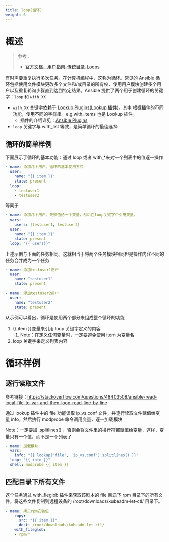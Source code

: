 ```yaml
---
title: loop(循环)
weight: 6
---
```


# 概述

> 参考：
>
> - [官方文档，用户指南-传统目录-Loops](https://docs.ansible.com/ansible/latest/user_guide/playbooks_loops.html)

有时需要重复执行多次任务。在计算机编程中，这称为循环。常见的 Ansible 循环包括使用文件模块更改多个文件和/或目录的所有权，使用用户模块创建多个用户以及重复轮询步骤直到达到特定结果。Ansible 提供了两个用于创建循环的关键字：`loop` 和 `with_XX`

- `with_XX` 关键字依赖于 [Lookup Plugins(Lookup 插件)](https://docs.ansible.com/ansible/latest/plugins/inventory.html)。其中 根据插件的不同功能，使用不同的字符串。e.g.with_items 也是 Lookup 插件。
  - 插件的介绍详见：[Ansible Plugins](docs/9.运维/Ansible/Ansible%20Plugins/Ansible%20Plugins.md)
- `loop` 关键字与 with_list 等效，是简单循环的最佳选择

## 循环的简单样例

下面展示了循环的基本功能：通过 loop 或者 with\_\*来对一个列表中的值逐一操作

```yaml
- name: 添加几个用户。循环的基本使用方式
  user:
    name: "{{ item }}"
    state: present
  loop:
    - testuser1
    - testuser2
```

等同于

```yaml
- name: 添加几个用户。先赋值给一个变量，然后在loop关键字中引用变量。
  vars:
    users: [testuser1, testuser2]
  user:
    name: "{{ item }}"
    state: present
  loop: "{{ users}}"
```

上述示例与下面的任务相同。这就相当于将两个任务模块相同但是操作内容不同的任务合并成为一个任务

```yaml
- name: 添加testuser1用户
  user:
    name: "testuser1"
    state: present

- name: 添加testuser2用户
  user:
    name: "testuser2"
    state: present
```

从示例可以看出，循环是使用两个部分来组成整个循环的功能

1. {{ item }}变量来引用 loop 关键字定义的内容
   1. Note：在定义任何变量时，一定要避免使用 item 为变量名
2. loop 关键字来定义列表内容

# 循环样例

## 逐行读取文件

参考链接：<https://stackoverflow.com/questions/48403508/ansible-read-local-file-to-var-and-then-loop-read-line-by-line>

通过 lookup 插件中的 file 功能读取 ip_vs.conf 文件，并逐行读取文件赋值给变量 info，然后执行 modprobe 命令调用变量，逐一加载模块

Note：一定要加 .splitlines() ，否则会将文件里的换行符都赋值给变量，这样，变量只有一个值，而不是一个列表了

```yaml
- name: 加载模块
  vars:
    info: "{{ lookup('file', 'ip_vs.conf').splitlines() }}"
  loop: "{{ info }}"
  shell: modprobe {{ item }}
```

## 匹配目录下所有文件

这个任务通过 with_fieglob 插件来获取该剧本的 file 目录下 rpm 目录下的所有文件，将这些文件复制到远程设备的 /root/downloads/kubeadm-let-ctl/ 目录下。

```yaml
- name: 拷贝rpm安装包
    copy:
      src: "{{ item }}"
      dest: /root/downloads/kubeadm-let-ctl/
    with_fileglob:
    - rpm/*
```
